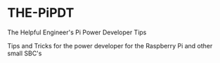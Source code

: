 # THE-PiPDT
The Helpful Engineer's Pi Power Developer Tips

Tips and Tricks for the power developer for the Raspberry Pi and other small SBC's

